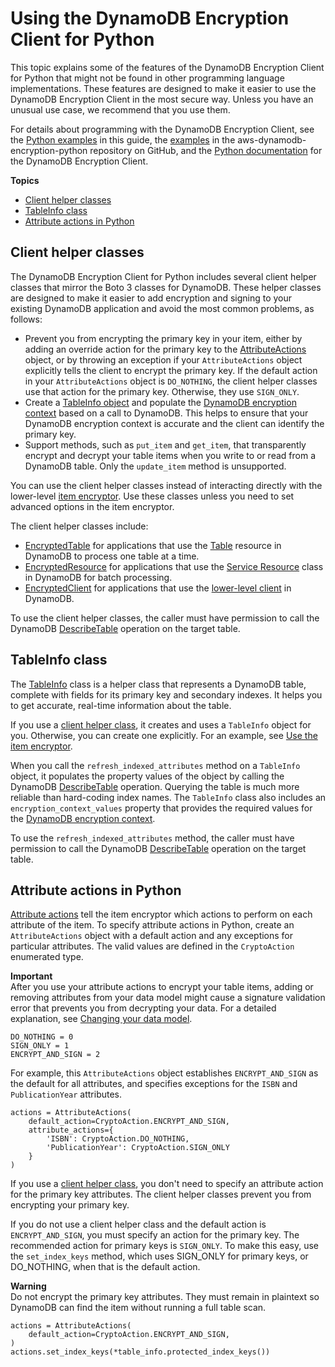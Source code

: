 # Using the DynamoDB Encryption Client for Python<a name="python-using"></a>

This topic explains some of the features of the DynamoDB Encryption Client for Python that might not be found in other programming language implementations\. These features are designed to make it easier to use the DynamoDB Encryption Client in the most secure way\. Unless you have an unusual use case, we recommend that you use them\.

For details about programming with the DynamoDB Encryption Client, see the [Python examples](python-examples.md) in this guide, the [examples](https://github.com/aws/aws-dynamodb-encryption-python/tree/master/examples) in the aws\-dynamodb\-encryption\-python repository on GitHub, and the [Python documentation](https://aws-dynamodb-encryption-python.readthedocs.io/en/latest/) for the DynamoDB Encryption Client\.

**Topics**
+ [Client helper classes](#python-helpers)
+ [TableInfo class](#table-info)
+ [Attribute actions in Python](#python-attribute-actions)

## Client helper classes<a name="python-helpers"></a>

The DynamoDB Encryption Client for Python includes several client helper classes that mirror the Boto 3 classes for DynamoDB\. These helper classes are designed to make it easier to add encryption and signing to your existing DynamoDB application and avoid the most common problems, as follows:
+ Prevent you from encrypting the primary key in your item, either by adding an override action for the primary key to the [AttributeActions](#python-attribute-actions) object, or by throwing an exception if your `AttributeActions` object explicitly tells the client to encrypt the primary key\. If the default action in your `AttributeActions` object is `DO_NOTHING`, the client helper classes use that action for the primary key\. Otherwise, they use `SIGN_ONLY`\.
+ Create a [TableInfo object](#python-helpers) and populate the [DynamoDB encryption context](concepts.md#encryption-context) based on a call to DynamoDB\. This helps to ensure that your DynamoDB encryption context is accurate and the client can identify the primary key\.
+ Support methods, such as `put_item` and `get_item`, that transparently encrypt and decrypt your table items when you write to or read from a DynamoDB table\. Only the `update_item` method is unsupported\.

You can use the client helper classes instead of interacting directly with the lower\-level [item encryptor](concepts.md#item-encryptor)\. Use these classes unless you need to set advanced options in the item encryptor\.

The client helper classes include:
+ [EncryptedTable](https://aws-dynamodb-encryption-python.readthedocs.io/en/latest/lib/encrypted/table.html#module-dynamodb_encryption_sdk.encrypted.table) for applications that use the [Table](https://boto3.amazonaws.com/v1/documentation/api/latest/reference/services/dynamodb.html#table) resource in DynamoDB to process one table at a time\.
+ [EncryptedResource](https://aws-dynamodb-encryption-python.readthedocs.io/en/latest/lib/encrypted/resource.html) for applications that use the [Service Resource](https://boto3.amazonaws.com/v1/documentation/api/latest/reference/services/dynamodb.html#service-resource) class in DynamoDB for batch processing\.
+ [EncryptedClient](https://aws-dynamodb-encryption-python.readthedocs.io/en/latest/lib/encrypted/client.html) for applications that use the [lower\-level client](https://boto3.amazonaws.com/v1/documentation/api/latest/reference/services/dynamodb.html#client) in DynamoDB\.

To use the client helper classes, the caller must have permission to call the DynamoDB [DescribeTable](https://docs.aws.amazon.com/amazondynamodb/latest/APIReference/API_DescribeTable.html) operation on the target table\.

## TableInfo class<a name="table-info"></a>

The [TableInfo](https://aws-dynamodb-encryption-python.readthedocs.io/en/latest/lib/tools/structures.html#dynamodb_encryption_sdk.structures.TableInfo) class is a helper class that represents a DynamoDB table, complete with fields for its primary key and secondary indexes\. It helps you to get accurate, real\-time information about the table\.

If you use a [client helper class](#python-helpers), it creates and uses a `TableInfo` object for you\. Otherwise, you can create one explicitly\. For an example, see [Use the item encryptor](python-examples.md#python-example-item-encryptor)\.

When you call the `refresh_indexed_attributes` method on a `TableInfo` object, it populates the property values of the object by calling the DynamoDB [DescribeTable](https://docs.aws.amazon.com/amazondynamodb/latest/APIReference/API_DescribeTable.html) operation\. Querying the table is much more reliable than hard\-coding index names\. The `TableInfo` class also includes an `encryption_context_values` property that provides the required values for the [DynamoDB encryption context](concepts.md#encryption-context)\. 

To use the `refresh_indexed_attributes` method, the caller must have permission to call the DynamoDB [DescribeTable](https://docs.aws.amazon.com/amazondynamodb/latest/APIReference/API_DescribeTable.html) operation on the target table\.

## Attribute actions in Python<a name="python-attribute-actions"></a>

[Attribute actions](concepts.md#attribute-actions) tell the item encryptor which actions to perform on each attribute of the item\. To specify attribute actions in Python, create an `AttributeActions` object with a default action and any exceptions for particular attributes\. The valid values are defined in the `CryptoAction` enumerated type\.

**Important**  
After you use your attribute actions to encrypt your table items, adding or removing attributes from your data model might cause a signature validation error that prevents you from decrypting your data\. For a detailed explanation, see [Changing your data model](data-model.md)\.

```
DO_NOTHING = 0
SIGN_ONLY = 1
ENCRYPT_AND_SIGN = 2
```

For example, this `AttributeActions` object establishes `ENCRYPT_AND_SIGN` as the default for all attributes, and specifies exceptions for the `ISBN` and `PublicationYear` attributes\.

```
actions = AttributeActions(
    default_action=CryptoAction.ENCRYPT_AND_SIGN,
    attribute_actions={
        'ISBN': CryptoAction.DO_NOTHING,
        'PublicationYear': CryptoAction.SIGN_ONLY
    }
)
```

If you use a [client helper class](#python-helpers), you don't need to specify an attribute action for the primary key attributes\. The client helper classes prevent you from encrypting your primary key\.

If you do not use a client helper class and the default action is `ENCRYPT_AND_SIGN`, you must specify an action for the primary key\. The recommended action for primary keys is `SIGN_ONLY`\. To make this easy, use the `set_index_keys` method, which uses SIGN\_ONLY for primary keys, or DO\_NOTHING, when that is the default action\.

**Warning**  
Do not encrypt the primary key attributes\. They must remain in plaintext so DynamoDB can find the item without running a full table scan\.

```
actions = AttributeActions(
    default_action=CryptoAction.ENCRYPT_AND_SIGN,
)
actions.set_index_keys(*table_info.protected_index_keys())
```